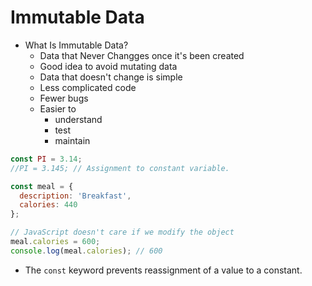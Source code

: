 # Immutable Data

- What Is Immutable Data?
  - Data that Never Changges once it's been created
  - Good idea to avoid mutating data
  - Data that doesn't change is simple
  - Less complicated code
  - Fewer bugs
  - Easier to
    - understand
    - test
    - maintain

```js
const PI = 3.14;
//PI = 3.145; // Assignment to constant variable.

const meal = {
  description: 'Breakfast',
  calories: 440
};

// JavaScript doesn't care if we modify the object
meal.calories = 600;
console.log(meal.calories); // 600
```

- The `const` keyword prevents reassignment of a value to a constant.
